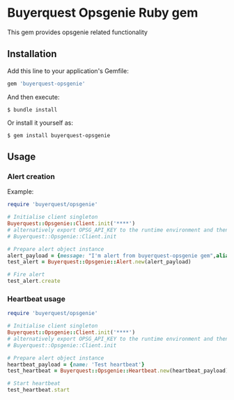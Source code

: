 # Buyerquest Opsgenie Ruby gem

This gem provides opsgenie related functionality

## Installation

Add this line to your application's Gemfile:

```ruby
gem 'buyerquest-opsgenie'
```

And then execute:

    $ bundle install

Or install it yourself as:

    $ gem install buyerquest-opsgenie

## Usage

### Alert creation
Example:
```ruby
require 'buyerquest/opsgenie'

# Initialise client singleton
Buyerquest::Opsgenie::Client.init('****') 
# alternatively export OPSG_API_KEY to the runtime environment and then this one
# Buyerquest::Opsgenie::Client.init 

# Prepare alert object instance 
alert_payload = {message: "I'm alert from buyerquest-opsgenie gem",alias: 'no-duplication', description: 'buyerquest-opsgenie gem alert'}
test_alert = Buyerquest::Opsgenie::Alert.new(alert_payload)

# Fire alert
test_alert.create
```

### Heartbeat usage
```ruby
require 'buyerquest/opsgenie'

# Initialise client singleton
Buyerquest::Opsgenie::Client.init('****') 
# alternatively export OPSG_API_KEY to the runtime environment and then this one
# Buyerquest::Opsgenie::Client.init 

# Prepare alert object instance 
heartbeat_payload = {name: 'Test heartbeat'}
test_heartbeat = Buyerquest::Opsgenie::Heartbeat.new(heartbeat_payload)

# Start heartbeat
test_heartbeat.start
```

